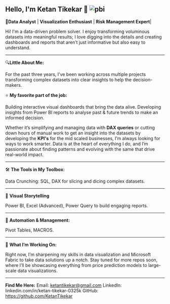 ## Hello, I'm Ketan Tikekar 👋 ![pbi](https://github.com/user-attachments/assets/11c732e7-74ec-4c07-9e27-9199176cb20c)


🌟**Data Analyst** | **Visualization Enthusiast** | **Risk Management Expert**|

Hi! I'm a data-driven problem solver. I enjoy transforming voluminous datasets into meaningful results; I love digging into the details and creating dashboards and reports that aren’t just informative but also easy to understand.
___________________________________________________________________________________________________________________________________________________________________________________________________________________

🔍**Little About Me:**

For the past three years, I’ve been working across multiple projects transforming complex datasets into clear insights to help the decision-makers.

⭐ **My favorite part of the job:** 

Building interactive visual dashboards that bring the data alive. Developing insights from Power BI reports to analyse past & future trends to make an informed decision.

Whether it’s simplifying and managing data with **DAX queries** or cutting down hours of manual work to get an insight into the datasets by developing the **KPI's** for the mid scaled businesses, I’m always looking for ways to work smarter. Data is at the heart of everything I do, and I’m passionate about finding patterns and evolving with the same that drive real-world impact.
___________________________________________________________________________________________________________________________________________________________________________________________________________________
🛠 **The Tools in My Toolbox:**

Data Crunching:  SQL, DAX for slicing and dicing complex datasets.
___________________________________________________________________________________________________________________________________________________________________________________________________________________
🚀 **Visual Storytelling** 

Power BI, Excel (Advanced), Power Query to build engaging reports.
___________________________________________________________________________________________________________________________________________________________________________________________________________________
🤖 **Automation & Management:**

Pivot Tables, MACROS.
___________________________________________________________________________________________________________________________________________________________________________________________________________________
🚀 **What I’m Working On:**

Right now, I’m sharpening my skills in data visualization and Microsoft Fabric to take data solutions up a notch. Stay tuned for more repos soon, where I’ll be showcasing everything from price prediction models to large-scale data visualizations.
___________________________________________________________________________________________________________________________________________________________________________________________________________________

**Find Me Here:**
Email: ketantikekar@gmail.com
LinkedIn: linkedin.com/in/ketan-tikekar-0325k
GitHub: https://github.com/KetanTikekar

